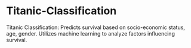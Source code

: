 # Titanic-Classification
Titanic Classification: Predicts survival based on socio-economic status, age, gender. Utilizes machine learning to analyze factors influencing survival.
